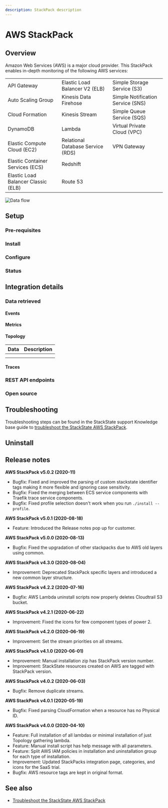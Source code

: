 ```yaml
---
description: StackPack description
---
```


# AWS StackPack

## Overview

Amazon Web Services \(AWS\) is a major cloud provider. This StackPack enables in-depth monitoring of the following AWS services:

| | | |
|:---|:---|:---|
| API Gateway | Elastic Load Balancer V2 (ELB) | Simple Storage Service (S3) |
| Auto Scaling Group | Kinesis Data Firehose | Simple Notification Service (SNS) |
| Cloud Formation | Kinesis Stream | Simple Queue Service (SQS) |
| DynamoDB | Lambda | Virtual Private Cloud (VPC) |
| Elastic Compute Cloud (EC2) | Relational Database Service (RDS) | VPN Gateway |
| Elastic Container Services (ECS) | Redshift | |
| Elastic Load Balancer Classic (ELB) | Route 53 | |

![Data flow](/.gitbook/assets/stackpack-NAME.png)



## Setup

### Pre-requisites

### Install

### Configure


### Status

## Integration details

### Data retrieved

#### Events



#### Metrics



#### Topology



| Data | Description |
|:---|:---|
|  |  |
|  |  | 

#### Traces



### REST API endpoints


### Open source


## Troubleshooting

Troubleshooting steps can be found in the StackState support Knowledge base guide to [troubleshoot the StackState AWS StackPack](https://support.stackstate.com/hc/en-us/articles/360016959719-Troubleshooting-StackState-AWS-StackPack).

## Uninstall


## Release notes

**AWS StackPack v5.0.2 \(2020-11\)**

* Bugfix: Fixed and improved the parsing of custom stackstate identifier tags making it more flexible and ignoring case sensitivity.
* Bugfix: Fixed the merging between ECS service components with Traefik trace service components.
* Bugfix: Fixed profile selection doesn't work when you run `./install --profile`.

**AWS StackPack v5.0.1 \(2020-08-18\)**

* Feature: Introduced the Release notes pop up for customer.

**AWS StackPack v5.0.0 \(2020-08-13\)**

* Bugfix: Fixed the upgradation of other stackpacks due to AWS old layers using common. 

**AWS StackPack v4.3.0 \(2020-08-04\)**

* Improvement: Deprecated StackPack specific layers and introduced a new common layer structure.

**AWS StackPack v4.2.2 \(2020-07-16\)**

* Bugfix: AWS Lambda uninstall scripts now properly deletes Cloudtrail S3 bucket.

**AWS StackPack v4.2.1 \(2020-06-22\)**

* Improvement: Fixed the icons for few component types of power 2.

**AWS StackPack v4.2.0 \(2020-06-19\)**

* Improvement: Set the stream priorities on all streams.

**AWS StackPack v4.1.0 \(2020-06-01\)**

* Improvement: Manual installation zip has StackPack version number.
* Improvement: StackState resources created on AWS are tagged with StackPack version.

**AWS StackPack v4.0.2 \(2020-06-03\)**

* Bugfix: Remove duplicate streams.

**AWS StackPack v4.0.1 \(2020-05-19\)**

* Bugfix: Fixed parsing CloudFormation when a resource has no Physical ID.

**AWS StackPack v4.0.0 \(2020-04-10\)**

* Feature: Full installation of all lambdas or minimal installation of just Topology gathering lambda.
* Feature: Manual install script has help message with all parameters.
* Feature: Split AWS IAM policies in installation and uninstallation group for each type of installation.
* Improvement: Updated StackPacks integration page, categories, and icons for the SaaS trial.
* Bugfix: AWS resource tags are kept in original format.

## See also

- [Troubleshoot the StackState AWS StackPack](https://support.stackstate.com/hc/en-us/articles/360016959719-Troubleshooting-StackState-AWS-StackPack)